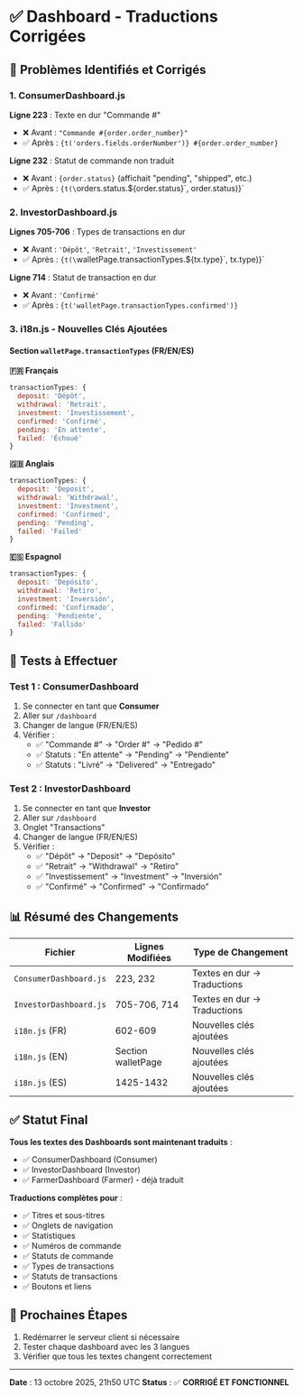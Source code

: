 # ✅ Dashboard - Traductions Corrigées

## 🔧 Problèmes Identifiés et Corrigés

### 1. ConsumerDashboard.js
**Ligne 223** : Texte en dur "Commande #"
- ❌ Avant : `"Commande #{order.order_number}"`
- ✅ Après : `{t('orders.fields.orderNumber')} #{order.order_number}`

**Ligne 232** : Statut de commande non traduit
- ❌ Avant : `{order.status}` (affichait "pending", "shipped", etc.)
- ✅ Après : `{t(\`orders.status.${order.status}\`, order.status)}`

### 2. InvestorDashboard.js
**Lignes 705-706** : Types de transactions en dur
- ❌ Avant : `'Dépôt'`, `'Retrait'`, `'Investissement'`
- ✅ Après : `{t(\`walletPage.transactionTypes.${tx.type}\`, tx.type)}`

**Ligne 714** : Statut de transaction en dur
- ❌ Avant : `'Confirmé'`
- ✅ Après : `{t('walletPage.transactionTypes.confirmed')}`

### 3. i18n.js - Nouvelles Clés Ajoutées

#### Section `walletPage.transactionTypes` (FR/EN/ES)

**🇫🇷 Français**
```javascript
transactionTypes: {
  deposit: 'Dépôt',
  withdrawal: 'Retrait',
  investment: 'Investissement',
  confirmed: 'Confirmé',
  pending: 'En attente',
  failed: 'Échoué'
}
```

**🇬🇧 Anglais**
```javascript
transactionTypes: {
  deposit: 'Deposit',
  withdrawal: 'Withdrawal',
  investment: 'Investment',
  confirmed: 'Confirmed',
  pending: 'Pending',
  failed: 'Failed'
}
```

**🇪🇸 Espagnol**
```javascript
transactionTypes: {
  deposit: 'Depósito',
  withdrawal: 'Retiro',
  investment: 'Inversión',
  confirmed: 'Confirmado',
  pending: 'Pendiente',
  failed: 'Fallido'
}
```

## 🧪 Tests à Effectuer

### Test 1 : ConsumerDashboard
1. Se connecter en tant que **Consumer**
2. Aller sur `/dashboard`
3. Changer de langue (FR/EN/ES)
4. Vérifier :
   - ✅ "Commande #" → "Order #" → "Pedido #"
   - ✅ Statuts : "En attente" → "Pending" → "Pendiente"
   - ✅ Statuts : "Livré" → "Delivered" → "Entregado"

### Test 2 : InvestorDashboard
1. Se connecter en tant que **Investor**
2. Aller sur `/dashboard`
3. Onglet "Transactions"
4. Changer de langue (FR/EN/ES)
5. Vérifier :
   - ✅ "Dépôt" → "Deposit" → "Depósito"
   - ✅ "Retrait" → "Withdrawal" → "Retiro"
   - ✅ "Investissement" → "Investment" → "Inversión"
   - ✅ "Confirmé" → "Confirmed" → "Confirmado"

## 📊 Résumé des Changements

| Fichier | Lignes Modifiées | Type de Changement |
|---------|------------------|-------------------|
| `ConsumerDashboard.js` | 223, 232 | Textes en dur → Traductions |
| `InvestorDashboard.js` | 705-706, 714 | Textes en dur → Traductions |
| `i18n.js` (FR) | 602-609 | Nouvelles clés ajoutées |
| `i18n.js` (EN) | Section walletPage | Nouvelles clés ajoutées |
| `i18n.js` (ES) | 1425-1432 | Nouvelles clés ajoutées |

## ✅ Statut Final

**Tous les textes des Dashboards sont maintenant traduits** :
- ✅ ConsumerDashboard (Consumer)
- ✅ InvestorDashboard (Investor)
- ✅ FarmerDashboard (Farmer) - déjà traduit

**Traductions complètes pour** :
- ✅ Titres et sous-titres
- ✅ Onglets de navigation
- ✅ Statistiques
- ✅ Numéros de commande
- ✅ Statuts de commande
- ✅ Types de transactions
- ✅ Statuts de transactions
- ✅ Boutons et liens

## 🚀 Prochaines Étapes

1. Redémarrer le serveur client si nécessaire
2. Tester chaque dashboard avec les 3 langues
3. Vérifier que tous les textes changent correctement

---

**Date** : 13 octobre 2025, 21h50 UTC
**Status** : ✅ **CORRIGÉ ET FONCTIONNEL**
